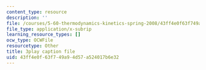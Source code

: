 ```yaml
---
content_type: resource
description: ''
file: /courses/5-60-thermodynamics-kinetics-spring-2008/43ff4e0f63f749a94d57a524017b6e32_QrzHB9_kHPE.srt
file_type: application/x-subrip
learning_resource_types: []
ocw_type: OCWFile
resourcetype: Other
title: 3play caption file
uid: 43ff4e0f-63f7-49a9-4d57-a524017b6e32
---
```

